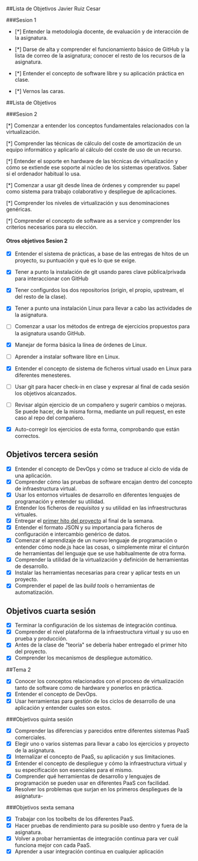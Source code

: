 ##Lista de Objetivos Javier Ruiz Cesar

###Sesion 1

 - [*] Entender la metodología docente, de evaluación y de interacción de la asignatura.

 - [*] Darse de alta y comprender el funcionamiento básico de GitHub y la lista de correo de la asignatura; conocer el resto de los recursos de la asignatura. 

 - [*] Entender el concepto de software libre y su aplicación práctica en clase. 

 - [*] Vernos las caras.

##Lista de Objetivos

###Sesion 2

[*] Comenzar a entender los conceptos fundamentales relacionados con la virtualización.

[*] Comprender las técnicas de cálculo del coste de amortización de un equipo informático y aplicarlo al cálculo del coste de uso de un recurso.

[*] Entender el soporte en hardware de las técnicas de virtualización y cómo se extiende ese soporte al núcleo de los sistemas operativos. Saber si el ordenador habitual lo usa.

[*] Comenzar a usar git desde línea de órdenes y comprender su papel como sistema para trabajo colaborativo y despliegue de aplicaciones.

[*] Comprender los niveles de virtualización y sus denominaciones genéricas.

[*] Comprender el concepto de software as a service y comprender los criterios necesarios para su elección.

#### Otros objetivos Sesion 2
 
 - [x] Entender el sistema de prácticas, a base de las entregas de hitos de un proyecto, su puntuación y qué es lo que se exige. 
 - [x] Tener a punto la instalación de git usando pares clave pública/privada para interaccionar con GitHub 
 - [x] Tener configurdos los dos repositorios (origin, el propio, upstream, el del resto de la clase). 
 - [x] Tener a punto una instalación Linux para llevar a cabo las actividades de la asignatura. 
 - [ ] Comenzar a usar los métodos de entrega de ejercicios propuestos para la asignatura usando GitHub. 
 - [x] Manejar de forma básica la línea de órdenes de Linux.
 - [ ] Aprender a instalar software libre en Linux.
 - [x] Entender el concepto de sistema de ficheros virtual usado en Linux para diferentes menesteres.
 - [ ] Usar git para hacer check-in en clase y expresar al final de cada sesión los objetivos alcanzados.
 - [ ] Revisar algún ejercicio de un compañero y sugerir cambios o mejoras. Se puede hacer, de la misma forma, mediante un pull request, en este caso al repo del compañero.
 - [x] Auto-corregir los ejercicios de esta forma, comprobando que están correctos.



## Objetivos tercera sesión
  - [x] Entender el concepto de DevOps y cómo se traduce al ciclo de vida de una aplicación.
  - [x] Comprender cómo las pruebas de software encajan dentro del concepto de infraestructura virtual.
  - [x] Usar los entornos virtuales de desarrollo en diferentes lenguajes de programación y entender su utilidad.
  - [x] Entender los ficheros de *requisitos* y su utilidad en las infraestructuras virtuales.
  - [x] Entregar el [primer hito del proyecto](http://jj.github.io/IV/documentos/practicas/1.Infraestructura) al final de la semana.
  - [x] Entender el formato JSON y su importancia para ficheros de configuración e intercambio genérico de datos. 
  - [x] Comenzar el aprendizaje de un nuevo lenguaje de programación o entender cómo node.js hace las cosas, o simplemente mirar el cinturón de herramientas del lenguaje que se use habitualmente de otra forma.
  - [x] Comprender la utilidad de la virtualización y definición de herramientas de desarrollo.
  - [x] Instalar las herramientas necesarias para crear y aplicar tests en un proyecto.
  - [x] Comprender el papel de las *build tools* o herramientas de automatización. 
## Objetivos cuarta sesión

- [x] Terminar la configuración de los sistemas de integración continua.
- [x] Comprender el nivel plataforma de la infraestructura virtual y su uso en prueba y producción.
- [x] Antes de la clase de "teoría" se debería haber entregado el primer hito del proyecto.
- [x] Comprender los mecanismos de despliegue automático.

##Tema 2

- [x] Conocer los conceptos relacionados con el proceso de virtualización tanto de software como de hardware y ponerlos en práctica.
- [x] Entender el concepto de DevOps.
- [x] Usar herramientas para gestión de los ciclos de desarrollo de una aplicación y entender cuales son estos.

###Objetivos quinta sesión
- [X] Comprender las diferencias y parecidos entre diferentes sistemas PaaS comerciales.
- [X] Elegir uno o varios sistemas para llevar a cabo los ejercicios y proyecto de la asignatura.
- [X] Internalizar el concepto de PaaS, su aplicación y sus limitaciones.
- [X] Entender el concepto de despliegue y cómo la infraestructura virtual y su especificación son esenciales para el mismo.
- [X] Comprender qué herramientas de desarrollo y lenguajes de programación se pueden usar en diferentes PaaS con facilidad.
- [X] Resolver los problemas que surjan en los primeros despliegues de la asignatura-

###Objetivos sexta semana
- [X] Trabajar con los toolbelts de los diferentes PaaS.
- [X] Hacer pruebas de rendimiento para su posible uso dentro y fuera de la asignatura.
- [X] Volver a probar herramientas de integración continua para ver cuál funciona mejor con cada PaaS.
- [x] Aprender a usar integración continua en cualquier aplicación
